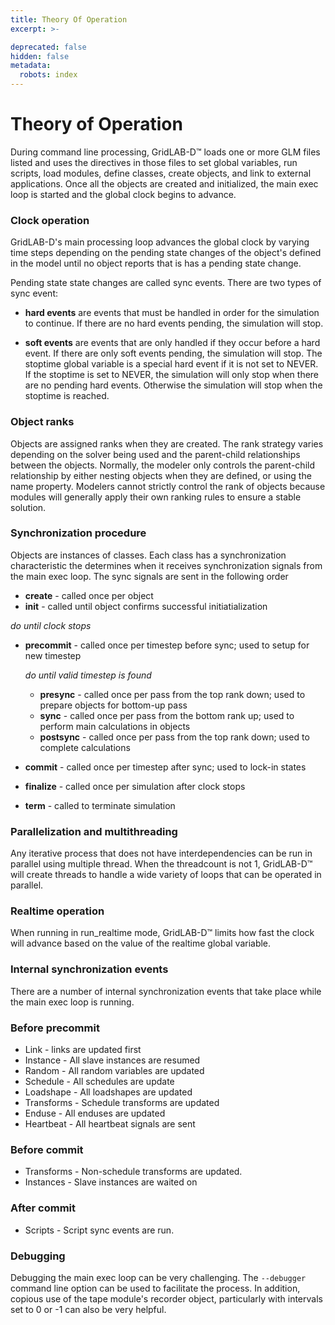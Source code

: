 ```yaml
---
title: Theory Of Operation
excerpt: >-

deprecated: false
hidden: false
metadata:
  robots: index
---
```

# Theory of Operation

During command line processing, GridLAB-D™ loads one or more GLM files listed and uses the directives in those files to set global variables, run scripts, load modules, define classes, create objects, and link to external applications. Once all the objects are created and initialized, the main exec loop is started and the global clock begins to advance.

### Clock operation
GridLAB-D's main processing loop advances the global clock by varying time steps depending on the pending state changes of the object's defined in the model until no object reports that is has a pending state change.

Pending state state changes are called sync events. There are two types of sync event:

* **hard events**
 are events that must be handled in order for the simulation to continue. If there are no hard events pending, the simulation will stop.

* **soft events**
are events that are only handled if they occur before a hard event. If there are only soft events pending, the simulation will stop.
The stoptime global variable is a special hard event if it is not set to NEVER. If the stoptime is set to NEVER, the simulation will only stop when there are no pending hard events. Otherwise the simulation will stop when the stoptime is reached.


### Object ranks
Objects are assigned ranks when they are created. The rank strategy varies depending on the solver being used and the parent-child relationships between the objects. Normally, the modeler only controls the parent-child relationship by either nesting objects when they are defined, or using the name property. Modelers cannot strictly control the rank of objects because modules will generally apply their own ranking rules to ensure a stable solution.


### Synchronization procedure
Objects are instances of classes. Each class has a synchronization characteristic the determines when it receives synchronization signals from the main exec loop. The sync signals are sent in the following order

- **create** - called once per object
- **init** - called until object confirms successful initiatialization

*do until clock stops*

- **precommit** - called once per timestep before sync; used to setup for new timestep

    *do until valid timestep is found*
    - **presync** - called once per pass from the top rank down; used to prepare objects for bottom-up pass
    - **sync** - called once per pass from the bottom rank up; used to perform main calculations in objects
    - **postsync** - called once per pass from the top rank down; used to complete calculations
- **commit** - called once per timestep after sync; used to lock-in states
- **finalize** - called once per simulation after clock stops
- **term** - called to terminate simulation

### Parallelization and multithreading
Any iterative process that does not have interdependencies can be run in parallel using multiple thread. When the threadcount is not 1, GridLAB-D™ will create threads to handle a wide variety of loops that can be operated in parallel.

### Realtime operation
When running in run_realtime mode, GridLAB-D™ limits how fast the clock will advance based on the value of the realtime global variable.

### Internal synchronization events
There are a number of internal synchronization events that take place while the main exec loop is running.

### Before precommit
- Link - links are updated first
- Instance - All slave instances are resumed
- Random - All random variables are updated
- Schedule - All schedules are update
- Loadshape - All loadshapes are updated
- Transforms - Schedule transforms are updated
- Enduse - All enduses are updated
- Heartbeat - All heartbeat signals are sent

### Before commit
- Transforms - Non-schedule transforms are updated.
- Instances - Slave instances are waited on
### After commit
- Scripts - Script sync events are run.

### Debugging
Debugging the main exec loop can be very challenging. The `--debugger` command line option can be used to facilitate the process. In addition, copious use of the tape module's recorder object, particularly with intervals set to 0 or -1 can also be very helpful.